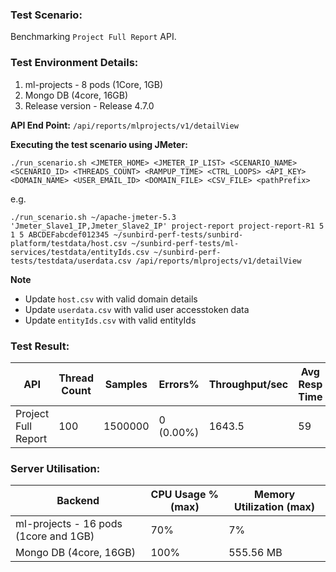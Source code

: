 ### Test Scenario:
Benchmarking `Project Full Report` API.

### Test Environment Details:
1. ml-projects - 8 pods (1Core, 1GB) 
2. Mongo DB (4core, 16GB)
3. Release version - Release 4.7.0

**API End Point:** `/api/reports/mlprojects/v1/detailView`

**Executing the test scenario using JMeter:**

```./run_scenario.sh <JMETER_HOME> <JMETER_IP_LIST> <SCENARIO_NAME> <SCENARIO_ID> <THREADS_COUNT> <RAMPUP_TIME> <CTRL_LOOPS> <API_KEY> <DOMAIN_NAME> <USER_EMAIL_ID> <DOMAIN_FILE> <CSV_FILE> <pathPrefix> ```

e.g.

```./run_scenario.sh ~/apache-jmeter-5.3 'Jmeter_Slave1_IP,Jmeter_Slave2_IP' project-report project-report-R1 5 1 5 ABCDEFabcdef012345 ~/sunbird-perf-tests/sunbird-platform/testdata/host.csv ~/sunbird-perf-tests/ml-services/testdata/entityIds.csv ~/sunbird-perf-tests/testdata/userdata.csv /api/reports/mlprojects/v1/detailView ```

**Note**
- Update `host.csv` with valid domain details
- Update `userdata.csv` with valid user accesstoken data
- Update `entityIds.csv` with valid entityIds


### Test Result:
| API           | Thread Count  | Samples  | Errors%   | Throughput/sec  |Avg Resp Time  |   95th pct  |  99th pct   |
| ------------- | ------------- | -------- | --------- | --------------- |---------------|-------------|-------------|
| Project Full Report  | 100        |  1500000  | 0 (0.00%) | 1643.5       |     59    |   103    |	150|


### Server Utilisation:
| Backend          | CPU Usage %(max) | Memory Utilization (max) |
| ------------- | ------------- |------------- |
|ml-projects - 16 pods (1core and 1GB)|70%|7%|
|Mongo DB (4core, 16GB)| 100%|555.56 MB|
